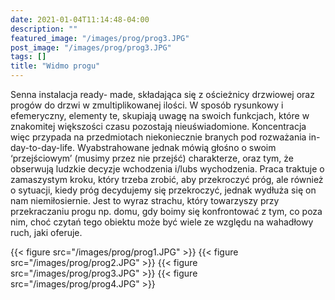 ```yaml
---
date: 2021-01-04T11:14:48-04:00
description: ""
featured_image: "/images/prog/prog3.JPG"
post_image: "/images/prog/prog3.JPG"
tags: []
title: "Widmo progu"
---
```


Senna instalacja ready- made, składająca się z ościeżnicy drzwiowej oraz progów do drzwi w zmultiplikowanej ilości. W sposób rysunkowy i efemeryczny, elementy te, skupiają uwagę na swoich funkcjach, które w znakomitej większości czasu pozostają nieuświadomione. Koncentracja więc przypada na przedmiotach niekoniecznie branych pod rozważania in-day-to-day-life. Wyabstrahowane jednak mówią głośno o swoim ‘przejściowym’ (musimy przez nie przejść) charakterze, oraz tym, że obserwują ludzkie decyzje wchodzenia i/lubs wychodzenia. Praca traktuje o zamaszystym kroku, który trzeba zrobić, aby przekroczyć próg, ale również o sytuacji, kiedy próg decydujemy się przekroczyć, jednak wydłuża się on nam niemiłosiernie. Jest to wyraz strachu, który towarzyszy przy przekraczaniu progu np. domu, gdy boimy się konfrontować z tym, co poza nim, choć czytań tego obiektu może być wiele ze względu na wahadłowy ruch, jaki oferuje.

{{< figure src="/images/prog/prog1.JPG" >}}
{{< figure src="/images/prog/prog2.JPG" >}}
{{< figure src="/images/prog/prog3.JPG" >}}
{{< figure src="/images/prog/prog4.JPG" >}}
